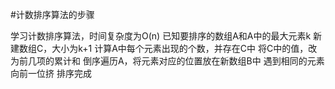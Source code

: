 #计数排序算法的步骤

学习计数排序算法，时间复杂度为O(n)
已知要排序的数组A和A中的最大元素k
新建数组C，大小为k+1
计算A中每个元素出现的个数，并存在C中
将C中的值，改为前几项的累计和
倒序遍历A，将元素对应的位置放在新数组B中
遇到相同的元素向前一位挤
排序完成
